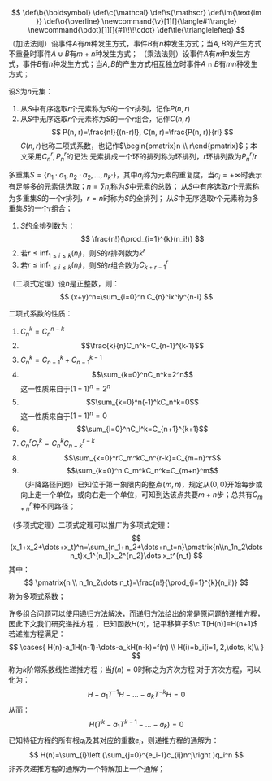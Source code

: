 $$
\def\b{\boldsymbol}
\def\c{\mathcal}
\def\s{\mathscr}
\def\im{\text{im }}
\def\o{\overline}
\newcommand{\v}[1][]{\langle#1\rangle}
\newcommand{\pdot}[1][]{#1\!\!\cdot}
\def\tle{\trianglelefteq}
$$
（加法法则）设事件$A$有$m$种发生方式，事件$B$有$n$种发生方式；当$A, B$的产生方式不重叠时事件$A\cup B$有$m+n$种发生方式；
（乘法法则）设事件$A$有$m$种发生方式，事件$B$有$n$种发生方式；当$A, B$的产生方式相互独立时事件$A\cap B$有$mn$种发生方式；

设$S$为$n$元集：
1. 从$S$中有序选取$r$个元素称为$S$的一个$r$排列，记作$P(n, r)$
2. 从$S$中无序选取$r$个元素称为$S$的一个$r$组合，记作$C(n, r)$
$$
P(n, r)=\frac{n!}{(n-r)!}, C(n, r)=\frac{P(n, r)}{r!}
$$
$C(n, r)$也称二项式系数，也记作$\begin{pmatrix}n \\ r\end{pmatrix}$；本文采用$C_n^r, P_n^r$的记法
元素排成一个环的排列称为环排列，$r$环排列数为$P_n^r/r$

多重集$S=\{n_1\cdot a_1, n_2\cdot a_2, \dots, n_k\cdot\}$，其中$a_i$称为元素的重复度，当$a_i=+\infty$时表示有足够多的元素供选取；$n=\sum n_i$称为$S$中元素的总数；
从$S$中有序选取$r$个元素称为多重集$S$的一个$r$排列，$r=n$时称为$S$的全排列；
从$S$中无序选取$r$个元素称为多重集$S$的一个$r$组合；
1. $S$的全排列数为：
$$
\frac{n!}{\prod_{i=1}^{k}(n_i!)}
$$
2. 若$r\leq \inf_{1\leq i\leq k}(n_i)$，则$S$的$r$排列数为$k^r$
3. 若$r\leq \inf_{1\leq i\leq k}(n_i)$，则$S$的$r$组合数为$C_{k+r-1}^r$

（二项式定理）设$n$是正整数，则：
$$
(x+y)^n=\sum_{i=0}^n C_{n}^ix^iy^{n-i}
$$

二项式系数的性质：
1. $C_n^k=C_n^{n-k}$
2. $$\frac{k}{n}C_n^k=C_{n-1}^{k-1}$$
3. $C_{n}^k=C_{n-1}^{k}+C_{n-1}^{k-1}$
4. $$\sum_{k=0}^nC_n^k=2^n$$
这一性质来自于$(1+1)^n=2^n$
5. $$\sum_{k=0}^n(-1)^kC_n^k=0$$
这一性质来自于$(1-1)^n=0$
6. $$\sum_{l=0}^nC_l^k=C_{n+1}^{k+1}$$
7. $C_n^rC_r^k=C_n^kC_{n-k}^{r-k}$
8. $$\sum_{k=0}^rC_m^kC_n^{r-k}=C_{m+n}^r$$
9. $$\sum_{k=0}^n C_m^kC_n^k=C_{m+n}^m$$
（非降路径问题）已知位于第一象限内的整点$(m, n)$，规定从$(0,0)$开始每步或向上走一个单位，或向右走一个单位，可知到达该点共要$m+n$步；总共有$C_{m+n}^n$种不同路径；

（多项式定理）二项式定理可以推广为多项式定理：
$$
(x_1+x_2+\dots+x_t)^n=\sum_{n_1+n_2+\dots+n_t=n}\pmatrix{n\\n_1n_2\dots n_t}x_1^{n_1}x_2^{n_2}\dots x_t^{n_t}
$$
其中：
$$
\pmatrix{n \\ n_1n_2\dots n_t}=\frac{n!}{\prod_{i=1}^{k}(n_i!)}
$$
称为多项式系数；

许多组合问题可以使用递归方法解决，而递归方法给出的常是原问题的递推方程，因此下文我们研究递推方程；
已知函数$H(n)$，记平移算子$\c T[H(n)]=H(n+1)$
若递推方程满足：
$$
\cases{
H(n)-a_1H(n-1)-\dots-a_kH(n-k)=f(n) \\
H(i)=b_i(i=1, 2,\dots, k)\\
}
$$
称为$k$阶常系数线性递推方程；当$f(n)=0$时称之为齐次方程
对于齐次方程，可以化为：
$$
H-a_1T^{-1}H-\dots-a_kT^{-k}H=0
$$
从而：
$$
H(T^k-a_1T^{k-1}-\dots-a_k)=0
$$
已知特征方程的所有根$q_i$及其对应的重数$e_i$，则递推方程的通解为：
$$
H(n)=\sum_{i}\left (\sum_{j=0}^{e_i-1}c_{ij}n^j\right )q_i^n
$$
非齐次递推方程的通解为一个特解加上一个通解；
